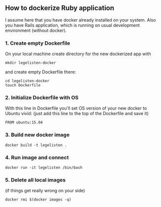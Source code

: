 ## How to dockerize Ruby application

I assume here that you have docker already installed on your system. Also you have Rails application, which is running on usual development environment (without docker).

### 1. Create empty Dockerfile

On your local machine create directory for the new dockerized app with

```
mkdir legelisten-docker
```

and create empty Dockerfile there:

```
cd legelisten-docker
touch Dockerfile
```

### 2. Initialize Dockerfile with OS

With this line in Dockerfile you'll set OS version of your new docker to Ubuntu vivid:
(just add this line to the top of the Dockerfile and save it)

```
FROM ubuntu:15.04
```

### 3. Build new docker image

```
docker build -t legelisten .
```


### 4. Run image and connect

```
docker run -it legelisten /bin/bash
```

### 5. Delete all local images

(if things get really wrong on your side)

```
docker rmi $(docker images -q)
```
